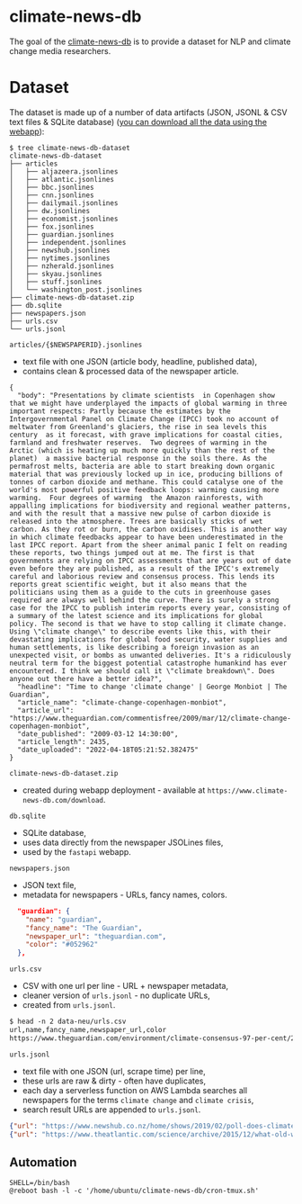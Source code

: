 # climate-news-db

The goal of the [climate-news-db](http://www.climate-news-db.com/) is to provide a dataset for NLP and climate change media researchers.

# Dataset

The dataset is made up of a number of data artifacts (JSON, JSONL & CSV text files & SQLite database) ([you can download all the data using the webapp](https://www.climate-news-db.com/download)):

```
$ tree climate-news-db-dataset
climate-news-db-dataset
├── articles
│   ├── aljazeera.jsonlines
│   ├── atlantic.jsonlines
│   ├── bbc.jsonlines
│   ├── cnn.jsonlines
│   ├── dailymail.jsonlines
│   ├── dw.jsonlines
│   ├── economist.jsonlines
│   ├── fox.jsonlines
│   ├── guardian.jsonlines
│   ├── independent.jsonlines
│   ├── newshub.jsonlines
│   ├── nytimes.jsonlines
│   ├── nzherald.jsonlines
│   ├── skyau.jsonlines
│   ├── stuff.jsonlines
│   └── washington_post.jsonlines
├── climate-news-db-dataset.zip
├── db.sqlite
├── newspapers.json
├── urls.csv
└── urls.jsonl
```

`articles/{$NEWSPAPERID}.jsonlines`

- text file with one JSON (article body, headline, published data),
- contains clean & processed data of the newspaper article.

```
{
  "body": "Presentations by climate scientists  in Copenhagen show that we might have underplayed the impacts of global warming in three important respects: Partly because the estimates by the Intergovernmental Panel on Climate Change (IPCC) took no account of meltwater from Greenland's glaciers, the rise in sea levels this century  as it forecast, with grave implications for coastal cities, farmland and freshwater reserves.  Two degrees of warming in the Arctic (which is heating up much more quickly than the rest of the planet)  a massive bacterial response in the soils there. As the permafrost melts, bacteria are able to start breaking down organic material that was previously locked up in ice, producing billions of tonnes of carbon dioxide and methane. This could catalyse one of the world's most powerful positive feedback loops: warming causing more warming.  Four degrees of warming  the Amazon rainforests, with appalling implications for biodiversity and regional weather patterns, and with the result that a massive new pulse of carbon dioxide is released into the atmosphere. Trees are basically sticks of wet carbon. As they rot or burn, the carbon oxidises. This is another way in which climate feedbacks appear to have been underestimated in the last IPCC report. Apart from the sheer animal panic I felt on reading these reports, two things jumped out at me. The first is that governments are relying on IPCC assessments that are years out of date even before they are published, as a result of the IPCC's extremely careful and laborious review and consensus process. This lends its reports great scientific weight, but it also means that the politicians using them as a guide to the cuts in greenhouse gases required are always well behind the curve. There is surely a strong case for the IPCC to publish interim reports every year, consisting of a summary of the latest science and its implications for global policy. The second is that we have to stop calling it climate change. Using \"climate change\" to describe events like this, with their devastating implications for global food security, water supplies and human settlements, is like describing a foreign invasion as an unexpected visit, or bombs as unwanted deliveries. It's a ridiculously neutral term for the biggest potential catastrophe humankind has ever encountered. I think we should call it \"climate breakdown\". Does anyone out there have a better idea?",
  "headline": "Time to change 'climate change' | George Monbiot | The Guardian",
  "article_name": "climate-change-copenhagen-monbiot",
  "article_url": "https://www.theguardian.com/commentisfree/2009/mar/12/climate-change-copenhagen-monbiot",
  "date_published": "2009-03-12 14:30:00",
  "article_length": 2435,
  "date_uploaded": "2022-04-18T05:21:52.382475"
}
```

`climate-news-db-dataset.zip`

- created during webapp deployment - available at `https://www.climate-news-db.com/download`.

`db.sqlite`

- SQLite database,
- uses data directly from the newspaper JSOLines files,
- used by the `fastapi` webapp.

`newspapers.json`

- JSON text file,
- metadata for newspapers - URLs, fancy names, colors.

```json
  "guardian": {
    "name": "guardian",
    "fancy_name": "The Guardian",
    "newspaper_url": "theguardian.com",
    "color": "#052962"
  },
```

`urls.csv`

- CSV with one url per line - URL + newspaper metadata,
- cleaner version of `urls.jsonl` - no duplicate URLs,
- created from `urls.jsonl`.

```txt
$ head -n 2 data-neu/urls.csv
url,name,fancy_name,newspaper_url,color
https://www.theguardian.com/environment/climate-consensus-97-per-cent/2017/oct/18/clifi-a-new-way-to-talk-about-climate-change,guardian,The Guardian,theguardian.com,#052962
```

`urls.jsonl`

- text file with one JSON (url, scrape time) per line,
- these urls are raw & dirty - often have duplicates,
- each day a serverless function on AWS Lambda searches all newspapers for the terms `climate change` and `climate crisis`,
- search result URLs are appended to `urls.jsonl`.

```json
{"url": "https://www.newshub.co.nz/home/shows/2019/02/poll-does-climate-change-scare-you.html", "search_time_UTC": "01/01/2021 01:16:17"}
{"url": "https://www.theatlantic.com/science/archive/2015/12/what-old-weather-reports-dont-reveal-about-climate-change/419850/", "search_time_UTC": "01/01/2021 01:16:17"}
```


## Automation

```crontab
SHELL=/bin/bash
@reboot bash -l -c '/home/ubuntu/climate-news-db/cron-tmux.sh'
```
